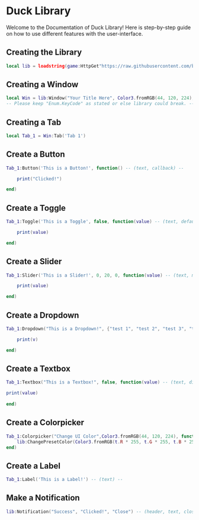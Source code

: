 # Duck Library
Welcome to the Documentation of Duck Library! Here is step-by-step guide on how to use different features with the user-interface.

## Creating the Library
```lua
local lib = loadstring(game:HttpGet"https://raw.githubusercontent.com/bruvzz/ducklibrary/main/src.lua")()
```

## Creating a Window
```lua
local Win = lib:Window("Your Title Here", Color3.fromRGB(44, 120, 224), Enum.KeyCode) -- (text, color, Enum.KeyCode) --
-- Please keep "Enum.KeyCode" as stated or else library could break. --
```

## Creating a Tab
```lua
local Tab_1 = Win:Tab('Tab 1')
```

## Create a Button
```lua
Tab_1:Button('This is a Button!', function() -- (text, callback) --

    print("Clicked!")

end)
```

## Create a Toggle
```lua
Tab_1:Toggle('This is a Toggle', false, function(value) -- (text, default, callback) --

    print(value)

end)
```

## Create a Slider
```lua
Tab_1:Slider('This is a Slider!', 0, 20, 0, function(value) -- (text, minimum, maximum, start, callback) --

    print(value)

end)
```

## Create a Dropdown
```lua
Tab_1:Dropdown("This is a Dropdown!", {"test 1", "test 2", "test 3", "test 4"}, function(v) -- (text, list, callback) --

    print(v)

end)
```

## Create a Textbox
```lua
Tab_1:Textbox("This is a Textbox!", false, function(value) -- (text, dissapear, callback) --

print(value)
    
end)
```

## Create a Colorpicker
```lua
Tab_1:Colorpicker("Change UI Color",Color3.fromRGB(44, 120, 224), function(t) -- (text, color, callback) --
    lib:ChangePresetColor(Color3.fromRGB(t.R * 255, t.G * 255, t.B * 255))
end)
```

## Create a Label
```lua
Tab_1:Label('This is a Label!') -- (text) --
```

## Make a Notification
```lua
lib:Notification("Success", "Clicked!", "Close") -- (header, text, closebutton) --
```
